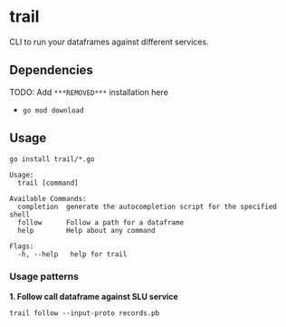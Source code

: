 # trail

CLI to run your dataframes against different services.

## Dependencies

TODO: Add `***REMOVED***` installation here

- `go mod download`

## Usage

```
go install trail/*.go
```

```
Usage:
  trail [command]

Available Commands:
  completion  generate the autocompletion script for the specified shell
  follow      Follow a path for a dataframe
  help        Help about any command

Flags:
  -h, --help   help for trail
```

### Usage patterns

**1. Follow call dataframe against SLU service**

```
trail follow --input-proto records.pb
```
